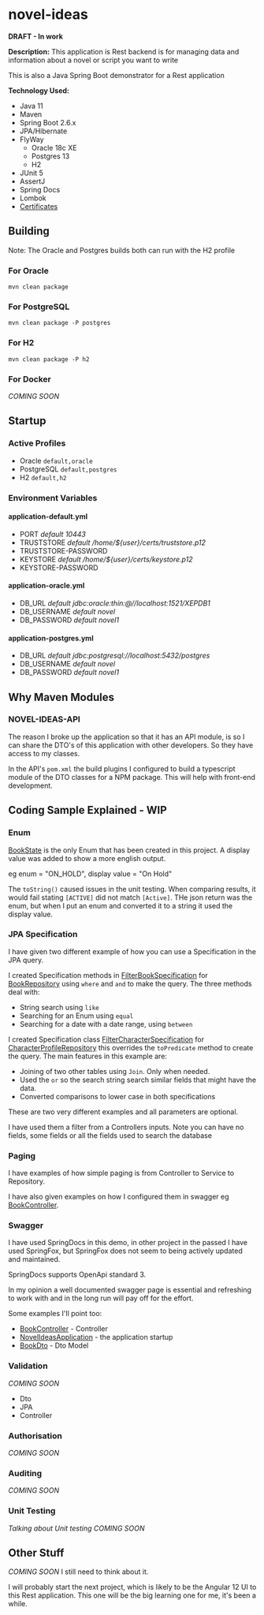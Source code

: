# novel-ideas
**DRAFT - In work**

**Description:** This application is Rest backend is for managing data and information about a novel or script you want to write

This is also a Java Spring Boot demonstrator for a Rest application

**Technology Used:**
- Java 11
- Maven
- Spring Boot 2.6.x
- JPA/Hibernate
- FlyWay
  - Oracle 18c XE
  - Postgres 13
  - H2
- JUnit 5
- AssertJ
- Spring Docs
- Lombok
- [Certificates](CERTS.md)

## Building
Note: The Oracle and Postgres builds both can run with the H2 profile
### For Oracle
```
mvn clean package
```
### For PostgreSQL
```
mvn clean package -P postgres
```
### For H2
```
mvn clean package -P h2
```
### For Docker
_COMING SOON_

## Startup
### Active Profiles
* Oracle
`default,oracle`
* PostgreSQL
 `default,postgres`
* H2
`default,h2`

### Environment Variables
#### application-default.yml
- PORT _default 10443_
- TRUSTSTORE _default /home/${user}/certs/truststore.p12_
- TRUSTSTORE-PASSWORD
- KEYSTORE _default /home/${user}/certs/keystore.p12_
- KEYSTORE-PASSWORD

#### application-oracle.yml
- DB_URL _default jdbc:oracle:thin:@//localhost:1521/XEPDB1_
- DB_USERNAME _default novel_
- DB_PASSWORD _default novel1_

#### application-postgres.yml
- DB_URL _default jdbc:postgresql://localhost:5432/postgres_
- DB_USERNAME _default novel_
- DB_PASSWORD _default novel1_


## Why Maven Modules
### NOVEL-IDEAS-API
The reason I broke up the application so that it has an API module, is so I can share the DTO's
of this application with other developers. 
So they have access to my classes.

In the API's `pom.xml` the build plugins I configured to build a typescript module of the DTO classes for a NPM package.
This will help with front-end development.

## Coding Sample Explained - WIP
### Enum
[BookState](novel-ideas-api/src/main/java/com/klemmy/novelideas/api/BookState.java) is the only Enum that has been created in this project.
A display value was added to show a more english output. 

eg enum = "ON_HOLD", display value = "On Hold"

The `toString()` caused issues in the unit testing. When comparing results, it would fail stating `[ACTIVE]` did not match `[Active]`.
THe json return was the enum, but when I put an enum and converted it to a string it used the display value.  

### JPA Specification
I have given two different example of how you can use a Specification in the JPA query.

I created Specification methods in
[FilterBookSpecification](novel-ideas-jpa/src/main/java/com/klemmy/novelideas/jpa/specification/FilterBookSpecification.java) for
[BookRepository](novel-ideas-jpa/src/main/java/com/klemmy/novelideas/jpa/repository/BookRepository.java) using `where` and `and` to make the query. The three methods deal with:

- String search using `like`
- Searching for an Enum using `equal`
- Searching for a date with a date range, using `between`

I created Specification class 
[FilterCharacterSpecification](novel-ideas-jpa/src/main/java/com/klemmy/novelideas/jpa/specification/FilterCharacterSpecification.java) for
[CharacterProfileRepository](novel-ideas-jpa/src/main/java/com/klemmy/novelideas/jpa/repository/CharacterProfileRepository.java) this overrides the `toPredicate` method to create the query.
The main features in this example are:
- Joining of two other tables using `Join`. Only when needed.
- Used the `or` so the search string search similar fields that might have the data.
- Converted comparisons to lower case in both specifications

These are two very different examples and all parameters are optional.

I have used them a filter from a Controllers inputs. Note you can have no fields, some fields or all the fields used to search the database

### Paging
I have examples of how simple paging is from Controller to Service to Repository.

I have also given examples on how I configured them in swagger eg 
[BookController](novel-ideas-rest/src/main/java/com/klemmy/novelideas/controller/BookController.java).

### Swagger
I have used SpringDocs in this demo, in other project in the passed I have used SpringFox, but SpringFox does not seem to being actively updated and maintained.

SpringDocs supports OpenApi standard 3. 

In my opinion a well documented swagger page is essential and refreshing to work with and in the long run will pay off for the effort.

Some examples I'll point too:
- [BookController](novel-ideas-rest/src/main/java/com/klemmy/novelideas/controller/BookController.java) - Controller
- [NovelIdeasApplication](novel-ideas-rest/src/main/java/com/klemmy/novelideas/NovelIdeasApplication.java) - the application startup
- [BookDto](novel-ideas-api/src/main/java/com/klemmy/novelideas/api/BookDto.java) - Dto Model

### Validation
_COMING SOON_
- Dto
- JPA
- Controller

### Authorisation
_COMING SOON_

### Auditing
_COMING SOON_

### Unit Testing
_Talking about Unit testing COMING SOON_

## Other Stuff
_COMING SOON_ I still need to think about it.

I will probably start the next project, which is likely to be the Angular 12 UI to this Rest application. This one will be the big learning one for me, it's been a while.

